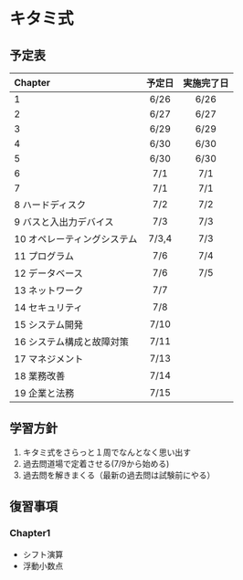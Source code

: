 # キタミ式
## 予定表
| Chapter | 予定日 | 実施完了日 |
|:-----------|:-----------:|:------------:|
| 1      | 6/26   | 6/26 |
| 2      | 6/27   | 6/27 |
| 3      | 6/29   | 6/29 |
| 4      | 6/30   | 6/30 |
| 5      | 6/30   | 6/30 |
| 6      | 7/1    | 7/1|
| 7      | 7/1    | 7/1|
| 8 ハードディスク          | 7/2    | 7/2|
| 9 バスと入出力デバイス    | 7/3    |  7/3    |
| 10 オペレーティングシステム| 7/3,4  |   7/3   |
| 11 プログラム           |  7/6    |  7/4    |
| 12 データベース         |  7/6   |  7/5   |
| 13 ネットワーク          |  7/7    |      |
| 14 セキュリティ          |  7/8    |      |
| 15 システム開発         |  7/10    |      |
| 16 システム構成と故障対策 |  7/11    |      |
| 17 マネジメント          |  7/13    |      |
| 18 業務改善            |  7/14    |      |
| 19 企業と法務           |  7/15    |      |

## 学習方針
1. キタミ式をさらっと１周でなんとなく思い出す
2. 過去問道場で定着させる(7/9から始める)
4. 過去問を解きまくる（最新の過去問は試験前にやる）

## 復習事項
### Chapter1
- シフト演算
- 浮動小数点
